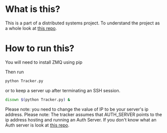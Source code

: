 # What is this?

This is a part of a distributed systems project. To understand the project as a whole look at [this repo](https://github.com/Ziad-Nasr/Multiplayer-2DCarRacing).

# How to run this?

You will need to install ZMQ using pip

Then run

```bash
python Tracker.py
```

or to keep a server up after terminating an SSH session.

```bash
disown $(python Tracker.py) &
```

Please note: you need to change the value of IP to be your server's ip address.
Please note: The tracker assumes that AUTH_SERVER points to the ip address hosting and running an Auth Server. If you don't know what an Auth server is look at [this repo](https://github.com/Ziad-Nasr/Multiplayer-2DCarRacing).

